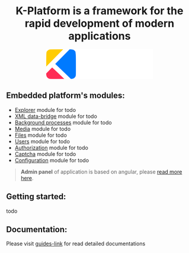 <h1 align="center">
    K-Platform is a framework for the rapid development of modern applications
</h1>
<p align="center">
    <img src="guide/logo-big.svg" alt="logo" height="80px"/>
</p>

## Embedded platform's modules:

- [Explorer](url) module for todo
- [XML data-bridge](url) module for todo
- [Background processes](url) module for todo
- [Media](url) module for todo
- [Files](url) module for todo
- [Users](url) module for todo
- [Authorization](url) module for todo
- [Captcha](url) module for todo
- [Configuration](url) module for todo

> **Admin panel** of application is based on angular,
> please [read more here](https://github.com/alexander-kiriliuk/k-platform-client).


## Getting started:

todo 

## Documentation:

Please visit [guides-link](url) for read detailed documentations
